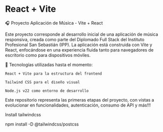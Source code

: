 # React + Vite

🎧 Proyecto Aplicación de Música - Vite + React

Este proyecto corresponde al desarrollo inicial de una aplicación de música responsiva, creada como parte del Diplomado Full Stack del Instituto Profesional San Sebastián (IPP).
La aplicación está construida con Vite y React, enfocándose en una experiencia fluida tanto para navegadores de escritorio como para dispositivos móviles.

🔧 Tecnologías utilizadas hasta el momento:

    React + Vite para la estructura del frontend

    Tailwind CSS para el diseño visual

    Node.js v22 como entorno de desarrollo

Este repositorio representa las primeras etapas del proyecto, con vistas a evolucionar en funcionalidades, autenticación, consumo de API y más!!!

Install tailwindcss

npm install -D @tailwindcss/postcss
